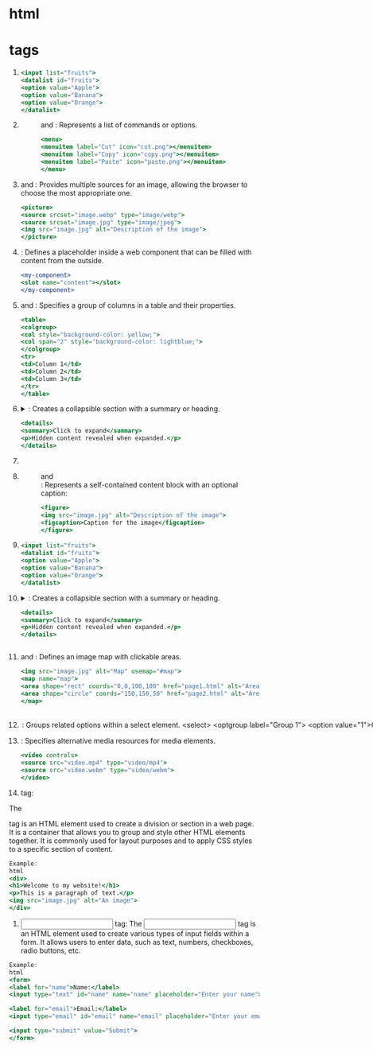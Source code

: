 # html

# tags

1. <datalist> and <option>: Creates a dropdown list of predefined options for an input field.

    
    ```jsx
    <input list="fruits">
    <datalist id="fruits">
    <option value="Apple">
    <option value="Banana">
    <option value="Orange">
    </datalist>
    ```
    
2. <menu> and <menuitem>: Represents a list of commands or options.

    
    ```jsx
    <menu>
    <menuitem label="Cut" icon="cut.png"></menuitem>
    <menuitem label="Copy" icon="copy.png"></menuitem>
    <menuitem label="Paste" icon="paste.png"></menuitem>
    </menu>
    ```
    

1. <picture> and <source>: Provides multiple sources for an image, allowing the browser to choose the most appropriate one.

    
    ```jsx
    <picture>
    <source srcset="image.webp" type="image/webp">
    <source srcset="image.jpg" type="image/jpeg">
    <img src="image.jpg" alt="Description of the image">
    </picture>
    ```
    

1. <slot>: Defines a placeholder inside a web component that can be filled with content from the outside.

    
    ```jsx
    <my-component>
    <slot name="content"></slot>
    </my-component>
    ```
    

1. <colgroup> and <col>: Specifies a group of columns in a table and their properties.

    
    ```jsx
    <table>
    <colgroup>
    <col style="background-color: yellow;">
    <col span="2" style="background-color: lightblue;">
    </colgroup>
    <tr>
    <td>Column 1</td>
    <td>Column 2</td>
    <td>Column 3</td>
    </tr>
    </table>
    ```
    
2. <details> and <summary>: Creates a collapsible section with a summary or heading.

    
    ```jsx
    <details>
    <summary>Click to expand</summary>
    <p>Hidden content revealed when expanded.</p>
    </details>
    ```
    
3. <dialog>: Represents a dialog box or window.

    
    ```jsx
    <dialog open>
    <p>This is a dialog box.</p>
    <button>Close</button>
    </dialog>
    
    ```
    
4. <figure> and <figcaption>: Represents a self-contained content block with an optional caption:
    
    ```jsx
    <figure>
    <img src="image.jpg" alt="Description of the image">
    <figcaption>Caption for the image</figcaption>
    </figure>
    ```
    
5. <datalist> and <option>: Creates a dropdown list of predefined options for an input field.
Example:
    
    ```jsx
    <input list="fruits">
    <datalist id="fruits">
    <option value="Apple">
    <option value="Banana">
    <option value="Orange">
    </datalist>
    ```
    

1. <details> and <summary>: Creates a collapsible section with a summary or heading.

    
    ```jsx
    <details>
    <summary>Click to expand</summary>
    <p>Hidden content revealed when expanded.</p>
    </details>
    ```
    

1. <map> and <area>: Defines an image map with clickable areas.

    
    ```jsx
    <img src="image.jpg" alt="Map" usemap="#map">
    <map name="map">
    <area shape="rect" coords="0,0,100,100" href="page1.html" alt="Area 1">
    <area shape="circle" coords="150,150,50" href="page2.html" alt="Area 2">
    </map>
    ```
    

1. <optgroup> and <option>: Groups related options within a select element.

    
    ```jsx
    <select>
    <optgroup label="Group 1">
    <option value="1">Option 1</option>
    <option value="2">Option 2</option>
    </optgroup>
    <optgroup label="Group 2">
    <option value="3">Option 3</option>
    <option value="4">Option 4</option>
    </optgroup>
    </select>
    ```
    
2. <source>: Specifies alternative media resources for media elements.

    
    ```jsx
    <video controls>
    <source src="video.mp4" type="video/mp4">
    <source src="video.webm" type="video/webm">
    </video>
    ```
    

1. <div> tag:
The <div> tag is an HTML element used to create a division or section in a web page. It is a container that allows you to group and style other HTML elements together. It is commonly used for layout purposes and to apply CSS styles to a specific section of content.

```jsx
Example:
html
<div>
<h1>Welcome to my website!</h1>
<p>This is a paragraph of text.</p>
<img src="image.jpg" alt="An image">
</div>
```

1. <input> tag:
The <input> tag is an HTML element used to create various types of input fields within a form. It allows users to enter data, such as text, numbers, checkboxes, radio buttons, etc.

```jsx
Example:
html
<form>
<label for="name">Name:</label>
<input type="text" id="name" name="name" placeholder="Enter your name">
```

```jsx
<label for="email">Email:</label>
<input type="email" id="email" name="email" placeholder="Enter your email">
```

```jsx
<input type="submit" value="Submit">
</form>
```